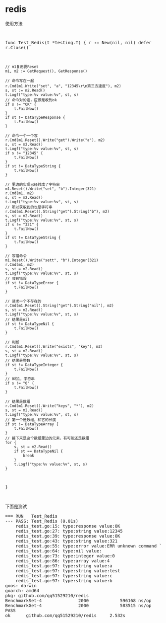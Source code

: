 # redis

<p>使用方法</p>
<pre>

func Test_Redis(t *testing.T) {
	r := New(nil, nil)
	defer r.Close()

	// m1复用要Reset
	m1, m2 := GetRequest(), GetResponse()

	// 命令写在一起
	r.Cmd(m1.Write("set", "a", "12345\r\n第三方速度"), m2)
	s, st := m2.Read()
	t.Logf("type:%v value:%v", st, s)
	// 命令对的话，应该是收到ok
	if s != "OK" {
		t.FailNow()
	}
	if st != DataTypeResponse {
		t.FailNow()
	}

	// 命令一个一个写
	r.Cmd(m1.Reset().Write("get").Write("a"), m2)
	s, st = m2.Read()
	t.Logf("type:%v value:%v", st, s)
	if s != "12345" {
		t.FailNow()
	}
	if st != DataTypeString {
		t.FailNow()
	}

	// 里边的实现已经转成了字符串
	m1.Reset().Write("set", "b").Integer(321)
	r.Cmd(m1, m2)
	s, st = m2.Read()
	t.Logf("type:%v value:%v", st, s)
	// 所以获取到的也是字符串
	r.Cmd(m1.Reset().String("get").String("b"), m2)
	s, st = m2.Read()
	t.Logf("type:%v value:%v", st, s)
	if s != "321" {
		t.FailNow()
	}
	if st != DataTypeString {
		t.FailNow()
	}

	// 写错命令
	m1.Reset().Write("sett", "b").Integer(321)
	r.Cmd(m1, m2)
	s, st = m2.Read()
	t.Logf("type:%v value:%v", st, s)
	// 收到错误
	if st != DataTypeError {
		t.FailNow()
	}

	// 请求一个不存在的
	r.Cmd(m1.Reset().String("get").String("nil"), m2)
	s, st = m2.Read()
	t.Logf("type:%v value:%v", st, s)
	// 结果是nil
	if st != DataTypeNil {
		t.FailNow()
	}

	// 判断
	r.Cmd(m1.Reset().Write("exists", "key"), m2)
	s, st = m2.Read()
	t.Logf("type:%v value:%v", st, s)
	// 结果是整数
	if st != DataTypeInteger {
		t.FailNow()
	}
	// 0和1，字符串
	if s != "0" {
		t.FailNow()
	}

	// 结果是数组
	r.Cmd(m1.Reset().Write("keys", "*"), m2)
	s, st = m2.Read()
	t.Logf("type:%v value:%v", st, s)
	// 第一个是数组，和它的长度
	if st != DataTypeArray {
		t.FailNow()
	}
	// 接下来是这个数组里边的元素，有可能还是数组
	for {
		s, st = m2.Read()
		if st == DataTypeNil {
			break
		}
		t.Logf("type:%v value:%v", st, s)
	}
}

</pre>

<p>下面是测试</p>
<pre>
=== RUN   Test_Redis
--- PASS: Test_Redis (0.01s)
    redis_test.go:15: type:response value:OK
    redis_test.go:27: type:string value:12345
    redis_test.go:39: type:response value:OK
    redis_test.go:43: type:string value:321
    redis_test.go:55: type:error value:ERR unknown command `sett`, with args beginning with: `b`, `321`, 
    redis_test.go:64: type:nil value:
    redis_test.go:73: type:integer value:0
    redis_test.go:86: type:array value:4
    redis_test.go:97: type:string value:a
    redis_test.go:97: type:string value:test
    redis_test.go:97: type:string value:c
    redis_test.go:97: type:string value:b
goos: darwin
goarch: amd64
pkg: github.com/qq51529210/redis
BenchmarkSet-4              2000            596168 ns/op               0 B/op          0 allocs/op
BenchmarkGet-4              2000            583515 ns/op               0 B/op          0 allocs/op
PASS
ok      github.com/qq51529210/redis     2.532s

</pre>